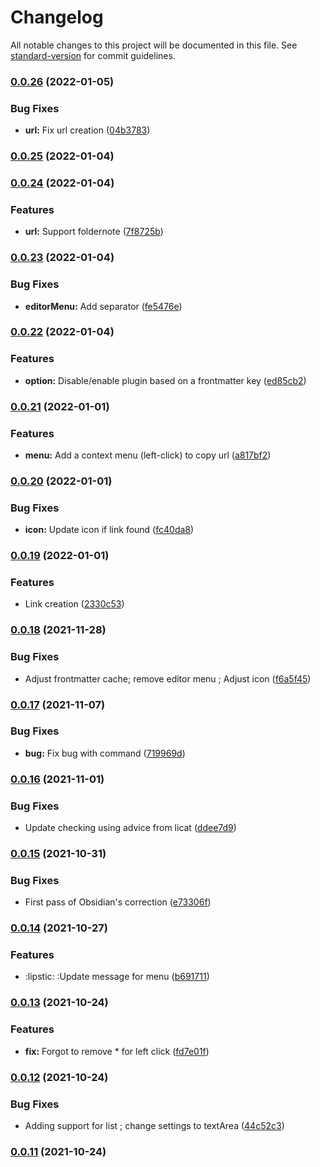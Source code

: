# Changelog

All notable changes to this project will be documented in this file. See [standard-version](https://github.com/conventional-changelog/standard-version) for commit guidelines.

### [0.0.26](https://github.com/Mara-Li/obsidian-metacopy/compare/0.0.25...0.0.26) (2022-01-05)


### Bug Fixes

* **url:** Fix url creation ([04b3783](https://github.com/Mara-Li/obsidian-metacopy/commit/04b378358c77b96390fba83cc62b4b0171215c97))

### [0.0.25](https://github.com/Mara-Li/obsidian-metacopy/compare/0.0.24...0.0.25) (2022-01-04)

### [0.0.24](https://github.com/Mara-Li/obsidian-metacopy/compare/0.0.23...0.0.24) (2022-01-04)


### Features

* **url:** Support foldernote ([7f8725b](https://github.com/Mara-Li/obsidian-metacopy/commit/7f8725b116162874a1c2fd95960851ceae592518))

### [0.0.23](https://github.com/Mara-Li/obsidian-metacopy/compare/0.0.22...0.0.23) (2022-01-04)

### Bug Fixes

-   **editorMenu:** Add separator ([fe5476e](https://github.com/Mara-Li/obsidian-metacopy/commit/fe5476e81285fd3198996bf4941f86a8ca50037c))

### [0.0.22](https://github.com/Mara-Li/obsidian-metacopy/compare/0.0.21...0.0.22) (2022-01-04)

### Features

-   **option:** Disable/enable plugin based on a frontmatter key ([ed85cb2](https://github.com/Mara-Li/obsidian-metacopy/commit/ed85cb2547eca93fdeb95b96c9f882ef4bbb5241))

### [0.0.21](https://github.com/Mara-Li/obsidian-metacopy/compare/0.0.20...0.0.21) (2022-01-01)

### Features

-   **menu:** Add a context menu (left-click) to copy url ([a817bf2](https://github.com/Mara-Li/obsidian-metacopy/commit/a817bf293b33d3ce7d53b6c17e03dc75a15744ab))

### [0.0.20](https://github.com/Mara-Li/obsidian-metacopy/compare/0.0.19...0.0.20) (2022-01-01)

### Bug Fixes

-   **icon:** Update icon if link found ([fc40da8](https://github.com/Mara-Li/obsidian-metacopy/commit/fc40da890a9737ae4ea74348576635308dd4bea9))

### [0.0.19](https://github.com/Mara-Li/obsidian-metacopy/compare/0.0.18...0.0.19) (2022-01-01)

### Features

-   Link creation ([2330c53](https://github.com/Mara-Li/obsidian-metacopy/commit/2330c53e6a4e36a06ff400149d226db3987bbfda))

### [0.0.18](https://github.com/Mara-Li/obsidian-metacopy/compare/0.0.17...0.0.18) (2021-11-28)

### Bug Fixes

-   Adjust frontmatter cache; remove editor menu ; Adjust icon ([f6a5f45](https://github.com/Mara-Li/obsidian-metacopy/commit/f6a5f45c04773ce7312ab0d24af97e1f8cd3cb5d))

### [0.0.17](https://github.com/Mara-Li/obsidian-metacopy/compare/0.0.16...0.0.17) (2021-11-07)

### Bug Fixes

-   **bug:** Fix bug with command ([719969d](https://github.com/Mara-Li/obsidian-metacopy/commit/719969dde7b9081444981b823327bcb05dd4bb0d))

### [0.0.16](https://github.com/Mara-Li/obsidian-metacopy/compare/0.0.15...0.0.16) (2021-11-01)

### Bug Fixes

-   Update checking using advice from licat ([ddee7d9](https://github.com/Mara-Li/obsidian-metacopy/commit/ddee7d91c711332b983ed19d84a73fade9e57694))

### [0.0.15](https://github.com/Mara-Li/obsidian-metacopy/compare/0.0.14...0.0.15) (2021-10-31)

### Bug Fixes

-   First pass of Obsidian's correction ([e73306f](https://github.com/Mara-Li/obsidian-metacopy/commit/e73306f093ccd2b79908783dddc00dd18b9d3f1c))

### [0.0.14](https://github.com/Mara-Li/obsidian-metacopy/compare/0.0.13...0.0.14) (2021-10-27)

### Features

-   :lipstic: :Update message for menu ([b691711](https://github.com/Mara-Li/obsidian-metacopy/commit/b691711c66dc4bb674b68a57c025bee1a04fd770))

### [0.0.13](https://github.com/Mara-Li/obsidian-metacopy/compare/0.0.12...0.0.13) (2021-10-24)

### Features

-   **fix:** Forgot to remove \* for left click ([fd7e01f](https://github.com/Mara-Li/obsidian-metacopy/commit/fd7e01f552479e9da7d3ee4d0c35ea1549fd86c8))

### [0.0.12](https://github.com/Mara-Li/obsidian-metacopy/compare/0.0.11...0.0.12) (2021-10-24)

### Bug Fixes

-   Adding support for list ; change settings to textArea ([44c52c3](https://github.com/Mara-Li/obsidian-metacopy/commit/44c52c358a6b1a752ddc93c85b84be8d4d5b72c5))

### [0.0.11](https://github.com/Mara-Li/obsidian-metacopy/compare/0.0.10...0.0.11) (2021-10-24)
